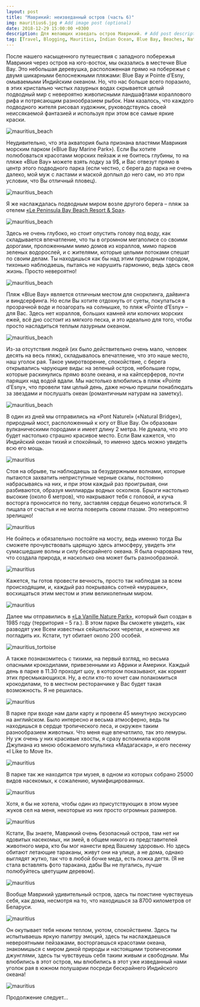 ```yaml
---
layout: post
title: "Маврикий: неизведанный остров (часть 6)"
img: mauritius6.jpg # Add image post (optional)
date: 2018-12-29 15:00:00 +0300
description: Для желающих изведать остров Маврикий. # Add post description (optional)
tag: [Travel, Blogging, Mauritius, Indian Ocean, Blue Bay, Beaches, Nature Park]
---
```

После нашего насыщенного путешествия с западного побережья Маврикия через остров на юго-восток, мы оказались в местечке Blue Bay. Это небольшая деревушка, расположенная прямо на побережье с двумя шикарными белоснежными пляжами: Blue Bay и Pointe d’Esny, омываемыми Индийским океаном. Но, что нас больше всего поразило, в этих кристально чистых лазурных водах скрывается целый подводный мир с невероятно живописными ландшафтами кораллового рифа и потрясающим разнообразием рыбок. Нам казалось, что каждого подводного жителя рисовал художник, руководствуясь своей неиссякаемой фантазией и используя при этом все самые яркие краски. 

![mauritius_beach](/assets/img/mauritius/mauritius_bluebay4.jpg)

Неудивительно, что эта акватория была признана властями Маврикия морским парком («Blue Bay Marine Park»). Если Вы хотите полюбоваться красотами морских пейзаж и не боитесь глубины, то на пляже «Blue Bay» можете взять лодку за 9$, и Вас отвезут прямо в центр этого подводного парка (если честно, с берега до парка не очень далеко, мой муж с ластами и маской доплыл до него сам, но это при условии, что Вы отличный пловец). 

![mauritius_beach](/assets/img/mauritius/mauritius_bluebay2.jpg)

Я же наслаждалась подводным миром возле другого берега – пляж за отелем [«Le Peninsula Bay Beach Resort & Spa»](https://lepeninsulabay.com/index.php/en/welcome). 

![mauritius_beach](/assets/img/mauritius/mauritius_bluebay3.jpg)

Здесь не очень глубоко, но стоит опустить голову под воду, как складывается впечатление, что ты в огромном мегаполисе со своими дорогами, проложенными мимо домов из кораллов, мимо парков зеленых водорослей, и с жителями, которые целыми потоками спешат по своим делам. Ты находишься как бы над этим природным городом, тихонько наблюдаешь, пытаясь не нарушить гармонию, ведь здесь своя жизнь. Просто невероятно!

![mauritius_beach](/assets/img/mauritius/mauritius_bluebay1.jpg)
 
Пляж «Blue Bay» является отличным местом для снорклинга, дайвинга и виндсерфинга. Но если Вы хотите отдохнуть от суеты, покупаться в прозрачной воде и позагорать на солнышке, то пляж «Pointe d’Esny» – для Вас. Здесь нет кораллов, больших камней или колючих морских ежей, всё дно состоит из мягкого песка, и это идеально для того, чтобы просто насладиться теплым лазурным океаном. 

![mauritius_beach](/assets/img/mauritius/mauritius_pointebeach2.jpg)

Из-за отсутствия людей (их было действительно очень мало, человек десять на весь пляж), складывалось впечатление, что это наше место, наш уголок рая. Такое умиротворение, спокойствие, с берега открывались чарующие виды: на зеленый остров, небольшие горы, которые раскинулись прямо возле океана, и на кайтсерферов, почти парящих над водой вдали. Мы настолько влюбились в пляж «Pointe d’Esny», что провели там целый день, даже ночью пришли понаблюдать за звездами и послушать океан (романтичным натурам на заметку).

![mauritius_beach](/assets/img/mauritius/mauritius_pointebeach.jpg)
 
В один из дней мы отправились на «Pont Naturel» («Natural Bridge»), природный мост, расположенный к югу от Blue Bay. Он образован вулканическими породами и имеет длину 2 метра. Не думала, что это будет настолько страшно красивое место. Если Вам кажется, что Индийский океан тихий и спокойный, то именно здесь можно увидеть всю его мощь.

![mauritius](/assets/img/mauritius/mauritius_pontenatur5.jpg)
 
Стоя на обрыве, ты наблюдаешь за безудержными волнами, которые пытаются захватить неприступные черные скалы, постоянно набрасываясь на них, и при этом каждый раз проигрывая, они разбиваются, образуя миллиарды водных осколков. Брызги настолько высокие (около 6 метров), что накрывают тебя с головой, и куча восторга проносится по телу, заставляя сердце бешено колотиться. Я пищала от счастья и не могла поверить своим глазам. Это невероятно зрелищно!

![mauritius](/assets/img/mauritius/mauritius_pontenatur6.jpg)

Не бойтесь и обязательно постойте на мосту, ведь именно тогда Вы сможете прочувствовать царящую здесь атмосферу, увидеть эти сумасшедшие волны и силу бескрайнего океана. Я была очарована тем, что создала природа, и насколько она может быть разнообразной. 

![mauritius](/assets/img/mauritius/mauritius_pontenatur2.jpg)

Кажется, ты готов провести вечность, просто так наблюдая за всем происходящим, и, каждый раз покрываясь сотней «мурашек», восхищаться этим местом и этим великолепным миром.

![mauritius](/assets/img/mauritius/mauritius_pontenatur3.jpg)

Далее мы отправились в [«La Vanille Nature Park»](https://www.lavanille-naturepark.com/index.php/en/home-1), который был создан в 1985 году (территория – 5 га.). В этом парке Вы сможете увидеть, как разводят уже Всем известных сейшельских черепах, и конечно же погладить их. Кстати, тут обитает около 200 особей. 

![mauritius_tortoise](/assets/img/mauritius/mauritius_tortoise4.jpg)

А также познакомитесь с тихими, на первый взгляд, но весьма опасными крокодилами, привезенными из Африки и Америки. Каждый день в парке в 11.30 проходит шоу, в котором показывают, как кормят этих пресмыкающихся. Ну, а если кто-то хочет сам полакомиться крокодилами, то в местном ресторанчике у Вас будет такая возможность. Я не решилась. 

![mauritius](/assets/img/mauritius/mauritius_crocodile.jpg)

В парке при входе нам дали карту и провели 45 минутную экскурсию на английском. Было интересно и весьма атмосферно, ведь ты находишься в сердце тропического леса, и окружен таким разнообразием животных. Что меня еще впечатлило, так это лемуры. Ну уж очень у них красивые хвосты, я сразу вспомнила короля Джулиана из мною обожаемого мультика «Мадагаскар», и его песенку «I Like to Move It».

![mauritius](/assets/img/mauritius/mauritius_lemur.jpg)
 
В парке так же находится три музея, в одном из которых собрано 25000 видов насекомых, к сожалению, мумифицированных. 

![mauritius](/assets/img/mauritius/mauritius_museum.jpg)

Хотя, я бы не хотела, чтобы один из присутствующих в этом музее жуков сел на меня, некоторые из них просто огромных размеров. 

![mauritius](/assets/img/mauritius/mauritius_museum2.jpg)

Кстати, Вы знаете, Маврикий очень безопасный остров, там нет ни ядовитых насекомых, ни змей, в общем никого из представителей животного мира, кто бы мог нанести вред Вашему здоровью. Но здесь обитают летающие тараканы, живут они на улице, а не дома, однако выглядят жутко, так что в любой бочке меда, есть ложка дегтя. (Я не стала вставлять фото таракана, дабы Вы не пугались, лучше полюбуйтесь цветущим деревом).

![mauritius](/assets/img/mauritius/mauritius_flower.jpg)

Вообще Маврикий удивительный остров, здесь ты поистине чувствуешь себя, как дома, несмотря на то, что находишься за 8700 километров от Беларуси. 

![mauritius](/assets/img/mauritius/mauritius_pontenatur4.jpg)

Он окутывает тебя неким теплом, уютом, спокойствием. Здесь ты испытываешь яркую палитру эмоций, здесь ты наслаждаешься невероятными пейзажами, восторгаешься красотами океана, знакомишься с миром дикой природы и настоящими тропическими джунглями, здесь ты чувствуешь себя таким живым и свободным. Мы влюбились в этот остров, мы влюбились в этот уже изведанный нами уголок рая в южном полушарии посреди бескрайнего Индийского океана! 

![mauritius](/assets/img/mauritius/mauritius_sunset2.jpg)

Продолжение следует…